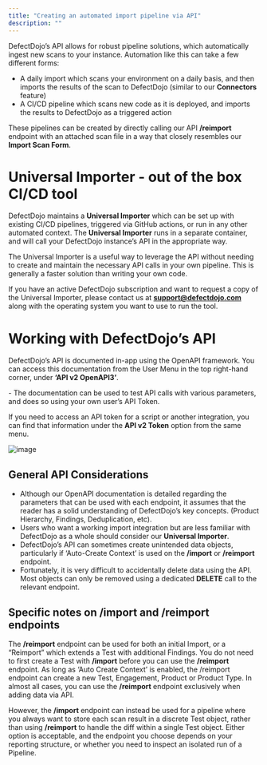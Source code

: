 ```yaml
---
title: "Creating an automated import pipeline via API"
description: ""
---
```


DefectDojo’s API allows for robust pipeline solutions, which automatically ingest new scans to your instance. Automation like this can take a few different forms:


* A daily import which scans your environment on a daily basis, and then imports the results of the scan to DefectDojo (similar to our **Connectors** feature)
* A CI/CD pipeline which scans new code as it is deployed, and imports the results to DefectDojo as a triggered action

These pipelines can be created by directly calling our API **/reimport** endpoint with an attached scan file in a way that closely resembles our **Import Scan Form**. 




# Universal Importer \- out of the box CI/CD tool


DefectDojo maintains a **Universal Importer** which can be set up with existing CI/CD pipelines, triggered via GitHub actions, or run in any other automated context. The **Universal Importer** runs in a separate container, and will call your DefectDojo instance’s API in the appropriate way.



The Universal Importer is a useful way to leverage the API without needing to create and maintain the necessary API calls in your own pipeline. This is generally a faster solution than writing your own code.



If you have an active DefectDojo subscription and want to request a copy of the Universal Importer, please contact us at **[support@defectdojo.com](mailto:support@defectdojo.com)** along with the operating system you want to use to run the tool.




# Working with DefectDojo’s API


DefectDojo’s API is documented in\-app using the OpenAPI framework. You can access this documentation from the User Menu in the top right\-hand corner, under **‘API v2 OpenAPI3’**.



\- The documentation can be used to test API calls with various parameters, and does so using your own user’s API Token.



If you need to access an API token for a script or another integration, you can find that information under the **API v2 Token** option from the same menu.




![image](images/api_pipeline_modelling.png)
## General API Considerations


* Although our OpenAPI documentation is detailed regarding the parameters that can be used with each endpoint, it assumes that the reader has a solid understanding of DefectDojo’s key concepts. (Product Hierarchy, Findings, Deduplication, etc).
* Users who want a working import integration but are less familiar with DefectDojo as a whole should consider our **Universal Importer**.
* DefectDojo’s API can sometimes create unintended data objects, particularly if ‘Auto\-Create Context’ is used on the **/import** or **/reimport** endpoint.
* Fortunately, it is very difficult to accidentally delete data using the API. Most objects can only be removed using a dedicated **DELETE** call to the relevant endpoint.


## Specific notes on /import and /reimport endpoints


The **/reimport** endpoint can be used for both an initial Import, or a “Reimport” which extends a Test with additional Findings. You do not need to first create a Test with **/import** before you can use the **/reimport** endpoint. As long as ‘Auto Create Context’ is enabled, the /reimport endpoint can create a new Test, Engagement, Product or Product Type. In almost all cases, you can use the **/reimport** endpoint exclusively when adding data via API.



However, the **/import** endpoint can instead be used for a pipeline where you always want to store each scan result in a discrete Test object, rather than using **/reimport** to handle the diff within a single Test object. Either option is acceptable, and the endpoint you choose depends on your reporting structure, or whether you need to inspect an isolated run of a Pipeline.

